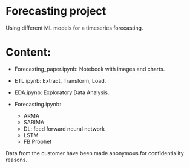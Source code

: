 # Forecasting project

Using different ML models for a timeseries forecasting. 

# Content:

- Forecasting_paper.ipynb: Notebook with images and charts.
 
- ETL.ipynb: Extract, Transform, Load.
- EDA.ipynb: Exploratory Data Analysis.
- Forecasting.ipynb:
  -  ARMA
  -  SARIMA
  -  DL: feed forward neural network
  -  LSTM
  -  FB Prophet

Data from the customer have been made anonymous for confidentiality reasons. 
